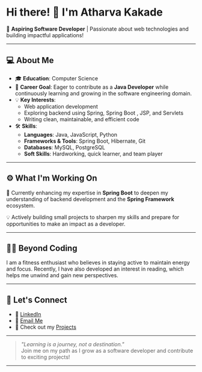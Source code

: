 # Hi there! 👋 I'm Atharva Kakade

🌟 **Aspiring Software Developer** | Passionate about web technologies and building impactful applications!

---

## 💻 **About Me**

- 🎓 **Education**: Computer Science 
- 🚀 **Career Goal**: Eager to contribute as a **Java Developer** while continuously learning and growing in the software engineering domain.
- 💡 **Key Interests**:
  - Web application development
  - Exploring backend using Spring, Spring Boot , JSP, and Servlets
  - Writing clean, maintainable, and efficient code
- 🛠️ **Skills**:
  - **Languages**: Java, JavaScript, Python
  - **Frameworks & Tools**: Spring Boot, Hibernate, Git
  - **Databases**: MySQL, PostgreSQL
  - **Soft Skills**: Hardworking, quick learner, and team player

---

## ⚙️ **What I'm Working On**

🔭 Currently enhancing my expertise in **Spring Boot** to deepen my understanding of backend development and the **Spring Framework** ecosystem.

💡 Actively building small projects to sharpen my skills and prepare for opportunities to make an impact as a developer.

---

## 🏃‍♂️ **Beyond Coding**

I am a fitness enthusiast who believes in staying active to maintain energy and focus. Recently, I have also developed an interest in reading, which helps me unwind and gain new perspectives.

---

## 📧 **Let's Connect**

- 💼 [LinkedIn](https://www.linkedin.com/in/atharvakakade)
- 📧 [Email Me](mailto\:kakadeatharva5@gmail.comcom)
- 🌟 Check out my [Projects](https://github.com/atharvakakade)

---

> *"Learning is a journey, not a destination."*\
> Join me on my path as I grow as a software developer and contribute to exciting projects!

---

